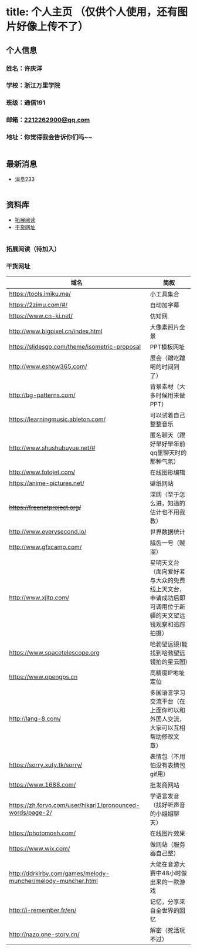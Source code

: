 # title:                 个人主页 （仅供个人使用，还有图片好像上传不了）

## 个人信息 

### 姓名：许庆洋

### 学校：浙江万里学院

### 班级：通信191

### 邮箱：2212262900@qq.com

### 地址：你觉得我会告诉你们吗~~

```

```

## 最新消息

- 消息233

```

```

## 资料库


- [拓展阅读](#拓展阅读（待加入）)
- [干货网址](#干货网址)

```

```

### 拓展阅读（待加入）

### 干货网址

域名 | 简叙 
---- | -----
https://tools.imiku.me/ | 小工具集合
https://2zimu.com/#/ | 自动加字幕
https://www.cn-ki.net/ | 仿知网
http://www.bigpixel.cn/index.html | 大像素照片全景
https://slidesgo.com/theme/isometric-proposal | PPT模板网址
http://www.eshow365.com/ | 展会（蹭吃蹭喝的时间到了）
http://bg-patterns.com/ | 背景素材（大多时候用来做PPT）
https://learningmusic.ableton.com/ | 可以试着自己整整音乐
http://www.shushubuyue.net/# | 匿名聊天（跟好早好早年前qq里聊天时的那种气氛）
http://www.fotojet.com/ | 在线图形编辑
https://anime-pictures.net/ | 壁纸网站
~~https://freenetproject.org/~~ | 深网（至于怎么进，知道的估计也不用我教）
http://www.everysecond.io/ | 世界数据统计
http://www.gfxcamp.com/ | 龋齿一号（贼溜）
http://www.xjltp.com/ | 星明天文台（面向爱好者与大众的免费线上天文台，申请成功后即可调用位于新疆的天文望远镜观察和追踪拍摄）
https://www.spacetelescope.org | 哈勃望远镜(能找到哈勃望远镜拍的星云图)
https://www.opengps.cn | 高精度IP地址定位
http://lang-8.com/ | 多国语言学习交流平台（在上面你可以和外国人交流，大家可以互相帮助修改文章）
https://sorry.xuty.tk/sorry/ | 表情包（不用怕没有表情包gif用）
https://www.1688.com/ | 批发商网站
https://zh.forvo.com/user/hikari1/pronounced-words/page-2/ | 学语言发音（找好听声音的小姐姐聊天）
https://photomosh.com/ | 在线图片效果
https://www.wix.com/ | 做网站（服务器自己整）
http://ddrkirby.com/games/melody-muncher/melody-muncher.html | 大佬在音游大赛中48小时做出来的一款游戏
http://i-remember.fr/en/ | 记忆，分享来自全世界的回忆
http://nazo.one-story.cn/ | 解密（死活玩不过）
